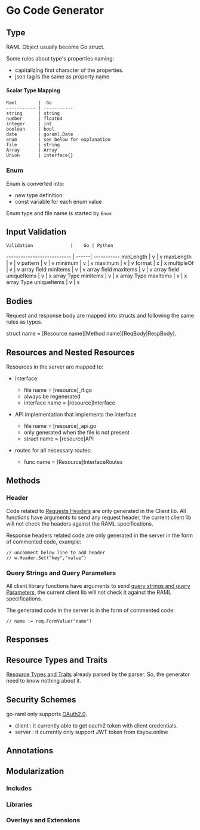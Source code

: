 # Go Code Generator

## Type

RAML Object usually become Go struct.

Some rules about type's properties naming:

- capitalizing first character of the properties.
- json tag is the same as property name

#### Scalar Type Mapping
    Raml        |  Go   
    ----------- | -----------
    string      | string
    number      | float64
    integer     | int
    boolean     | bool
    date        | goraml.Date
    enum        | see below for explanation
    file        | string
    Array       | Array
    Union       | interface{}

### Enum

Enum is converted into:
- new type definition
- const variable for each enum value

Enum type and file name is started by `Enum`


## Input Validation


    Validation              |    Go | Python
--------------------------- | ------| -----------
 minLength                  |   v   |   v
 maxLength                  |   v   |   v
 pattern                    |   v   |   v
 minimum                    |   v   |   v
 maximum                    |   v   |   v
 format                     |   x   |   x
 multipleOf                 |   v   |   v
 array field minItems       |   v   |   v
 array field maxItems       |   v   |   v
 array field uniqueItems    |   v   |   x
 array Type minItems        |   v   |   x
 array Type maxItems        |   v   |   x
 array Type uniqueItems     |   v   |   x


## Bodies
Request  and response body are mapped into structs
and following the same rules as types.

struct name = [Resource name][Method name][ReqBody|RespBody].


## Resources and Nested Resources

Resources in the server are mapped to:

- interface:
    - file name = [resource]_if.go
    - always be regenerated
    - interface name = [resource]Interface

- API implementation that implements the interface
    - file name = [resource]_api.go
    - only generated when the file is not present
    - struct name = [resource]API

- routes for all necessary routes:
    - func name = [Resource]InterfaceRoutes


## Methods

### Header

Code related to [Requests Headers](https://github.com/raml-org/raml-spec/blob/master/versions/raml-10/raml-10.md/#headers) are only generated in the Client lib. All functions have arguments to send any request header, the current client lib will not check the headers against the RAML specifications.


Response headers related code are only generated in the server in the form of commented code, example:
```
// uncomment below line to add header
// w.Header.Set("key","value")
```

### Query Strings and Query Parameters

All client library functions have arguments to send [query strings and query Parameters](https://github.com/raml-org/raml-spec/blob/master/versions/raml-10/raml-10.md/#query-strings-and-query-parameters), the current client lib will not check it against the RAML specifications.

The generated code in the server is in the form of commented code:

```
// name := req.FormValue("name")
```

## Responses

## Resource Types and Traits

[Resource Types and Traits](https://github.com/raml-org/raml-spec/blob/master/versions/raml-10/raml-10.md/#resource-types-and-traits) already parsed by the parser. So, the generator need to know nothing about it.

## Security Schemes

go-raml only supports [OAuth2.0](https://github.com/raml-org/raml-spec/blob/master/versions/raml-10/raml-10.md/#oauth-20).

- client : it currently able to get oauth2 token with client credentials.
- server : it currently only support JWT token from itsyou.online

## Annotations

## Modularization

### Includes

### Libraries

### Overlays and Extensions

